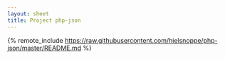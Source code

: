 ```yaml
---
layout: sheet
title: Project php-json
---
```


{% remote_include https://raw.githubusercontent.com/hielsnoppe/php-json/master/README.md %}
